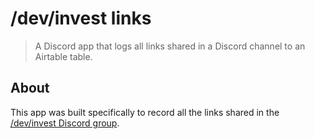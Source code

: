 # /dev/invest links

> A Discord app that logs all links shared in a Discord channel to an Airtable table.

## About

This app was built specifically to record all the links shared in the [/dev/invest Discord group](https://discord.gg/6S5F4cZn5q).
